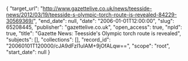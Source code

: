 {
  "target_url": "http://www.gazettelive.co.uk/news/teesside-news/2012/03/19/teesside-s-olympic-torch-route-is-revealed-84229-30569369/", 
  "end_date": null, 
  "date": "2006-01-01T12:00:00", 
  "slug": 65208445, 
  "publisher": "gazettelive.co.uk", 
  "open_access": true, 
  "npld": true, 
  "title": "Gazette News: Teesside's Olympic torch route is revealed", 
  "subjects": [], 
  "collections": [], 
  "record_id": "20060101T120000/cJA9dFzI1uIAM+9jOfALqw==", 
  "scope": "root", 
  "start_date": null
}

